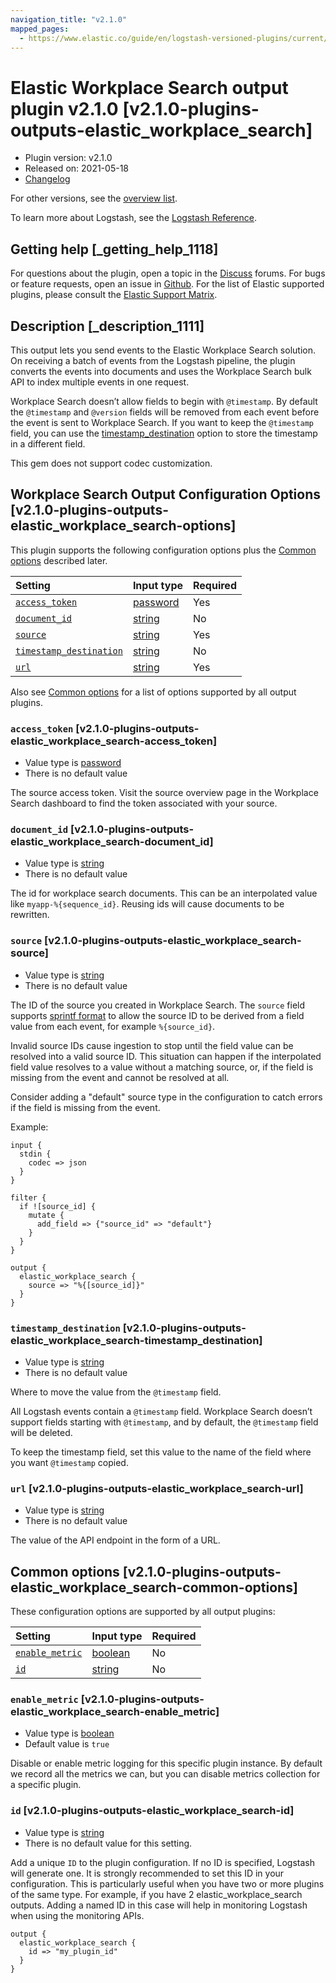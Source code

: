 ```yaml
---
navigation_title: "v2.1.0"
mapped_pages:
  - https://www.elastic.co/guide/en/logstash-versioned-plugins/current/v2.1.0-plugins-outputs-elastic_workplace_search.html
---
```


# Elastic Workplace Search output plugin v2.1.0 [v2.1.0-plugins-outputs-elastic_workplace_search]

* Plugin version: v2.1.0
* Released on: 2021-05-18
* [Changelog](https://github.com/logstash-plugins/logstash-integration-elastic_enterprise_search/blob/v2.1.0/CHANGELOG.md)

For other versions, see the [overview list](output-elastic_workplace_search-index.md).

To learn more about Logstash, see the [Logstash Reference](https://www.elastic.co/guide/en/logstash/current/index.html).

## Getting help [_getting_help_1118]

For questions about the plugin, open a topic in the [Discuss](http://discuss.elastic.co) forums. For bugs or feature requests, open an issue in [Github](https://github.com/logstash-plugins/logstash-output-elastic_workplace_search). For the list of Elastic supported plugins, please consult the [Elastic Support Matrix](https://www.elastic.co/support/matrix#matrix_logstash_plugins).

## Description [_description_1111]

This output lets you send events to the Elastic Workplace Search solution. On receiving a batch of events from the Logstash pipeline, the plugin converts the events into documents and uses the Workplace Search bulk API to index multiple events in one request.

Workplace Search doesn’t allow fields to begin with `@timestamp`. By default the `@timestamp` and `@version` fields will be removed from each event before the event is sent to Workplace Search. If you want to keep the `@timestamp` field, you can use the [timestamp\_destination](v2-1-0-plugins-outputs-elastic_workplace_search.md#v2.1.0-plugins-outputs-elastic_workplace_search-timestamp_destination) option to store the timestamp in a different field.

This gem does not support codec customization.

## Workplace Search Output Configuration Options [v2.1.0-plugins-outputs-elastic_workplace_search-options]

This plugin supports the following configuration options plus the [Common options](v2-1-0-plugins-outputs-elastic_workplace_search.md#v2.1.0-plugins-outputs-elastic_workplace_search-common-options) described later.

| Setting | Input type | Required |
| :- | :- | :- |
| [`access_token`](v2-1-0-plugins-outputs-elastic_workplace_search.md#v2.1.0-plugins-outputs-elastic_workplace_search-access_token) | [password](/lsr/value-types.md#password) | Yes |
| [`document_id`](v2-1-0-plugins-outputs-elastic_workplace_search.md#v2.1.0-plugins-outputs-elastic_workplace_search-document_id) | [string](/lsr/value-types.md#string) | No |
| [`source`](v2-1-0-plugins-outputs-elastic_workplace_search.md#v2.1.0-plugins-outputs-elastic_workplace_search-source) | [string](/lsr/value-types.md#string) | Yes |
| [`timestamp_destination`](v2-1-0-plugins-outputs-elastic_workplace_search.md#v2.1.0-plugins-outputs-elastic_workplace_search-timestamp_destination) | [string](/lsr/value-types.md#string) | No |
| [`url`](v2-1-0-plugins-outputs-elastic_workplace_search.md#v2.1.0-plugins-outputs-elastic_workplace_search-url) | [string](/lsr/value-types.md#string) | Yes |

Also see [Common options](v2-1-0-plugins-outputs-elastic_workplace_search.md#v2.1.0-plugins-outputs-elastic_workplace_search-common-options) for a list of options supported by all output plugins.

### `access_token` [v2.1.0-plugins-outputs-elastic_workplace_search-access_token]

* Value type is [password](/lsr/value-types.md#password)
* There is no default value

The source access token. Visit the source overview page in the Workplace Search dashboard to find the token associated with your source.

### `document_id` [v2.1.0-plugins-outputs-elastic_workplace_search-document_id]

* Value type is [string](/lsr/value-types.md#string)
* There is no default value

The id for workplace search documents. This can be an interpolated value like `myapp-%{sequence_id}`. Reusing ids will cause documents to be rewritten.

### `source` [v2.1.0-plugins-outputs-elastic_workplace_search-source]

* Value type is [string](/lsr/value-types.md#string)
* There is no default value

The ID of the source you created in Workplace Search. The `source` field supports [sprintf format](https://www.elastic.co/guide/en/logstash/current/event-dependent-configuration.html#sprintf) to allow the source ID to be derived from a field value from each event, for example `%{source_id}`.

Invalid source IDs cause ingestion to stop until the field value can be resolved into a valid source ID. This situation can happen if the interpolated field value resolves to a value without a matching source, or, if the field is missing from the event and cannot be resolved at all.

Consider adding a "default" source type in the configuration to catch errors if the field is missing from the event.

Example:

```
input {
  stdin {
    codec => json
  }
}

filter {
  if ![source_id] {
    mutate {
      add_field => {"source_id" => "default"}
    }
  }
}

output {
  elastic_workplace_search {
    source => "%{[source_id]}"
  }
}
```

### `timestamp_destination` [v2.1.0-plugins-outputs-elastic_workplace_search-timestamp_destination]

* Value type is [string](/lsr/value-types.md#string)
* There is no default value

Where to move the value from the `@timestamp` field.

All Logstash events contain a `@timestamp` field. Workplace Search doesn’t support fields starting with `@timestamp`, and by default, the `@timestamp` field will be deleted.

To keep the timestamp field, set this value to the name of the field where you want `@timestamp` copied.

### `url` [v2.1.0-plugins-outputs-elastic_workplace_search-url]

* Value type is [string](/lsr/value-types.md#string)
* There is no default value

The value of the API endpoint in the form of a URL.

## Common options [v2.1.0-plugins-outputs-elastic_workplace_search-common-options]

These configuration options are supported by all output plugins:

| Setting | Input type | Required |
| :- | :- | :- |
| [`enable_metric`](v2-1-0-plugins-outputs-elastic_workplace_search.md#v2.1.0-plugins-outputs-elastic_workplace_search-enable_metric) | [boolean](/lsr/value-types.md#boolean) | No |
| [`id`](v2-1-0-plugins-outputs-elastic_workplace_search.md#v2.1.0-plugins-outputs-elastic_workplace_search-id) | [string](/lsr/value-types.md#string) | No |

### `enable_metric` [v2.1.0-plugins-outputs-elastic_workplace_search-enable_metric]

* Value type is [boolean](/lsr/value-types.md#boolean)
* Default value is `true`

Disable or enable metric logging for this specific plugin instance. By default we record all the metrics we can, but you can disable metrics collection for a specific plugin.

### `id` [v2.1.0-plugins-outputs-elastic_workplace_search-id]

* Value type is [string](/lsr/value-types.md#string)
* There is no default value for this setting.

Add a unique `ID` to the plugin configuration. If no ID is specified, Logstash will generate one. It is strongly recommended to set this ID in your configuration. This is particularly useful when you have two or more plugins of the same type. For example, if you have 2 elastic\_workplace\_search outputs. Adding a named ID in this case will help in monitoring Logstash when using the monitoring APIs.

```
output {
  elastic_workplace_search {
    id => "my_plugin_id"
  }
}
```
